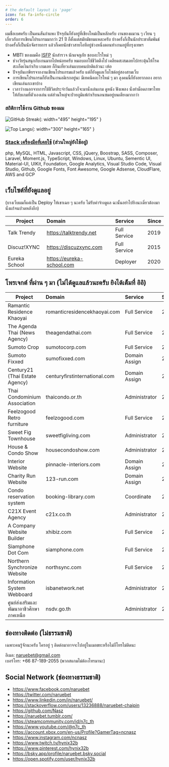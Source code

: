 ```yaml
---
# the default layout is 'page'
icon: fas fa-info-circle
order: 6
---
```


ผมชื่อเบศครับ เป็นคนสันกำแพง ปัจจุบันก็ยังอยู่ที่เชียงใหม่เป็นหลักครับ งานของผมวน ๆ เวียน ๆ เกี่ยวกับการเขียนโปรแกรมมากว่า 21 ปี
ก็ตั้งแต่สมัยมัธยมแหละครับ บ้างครั้งก็เป็นนักประชาสัมพันธ์ บ้างครั้งก็เป็นนักจัดรายการ แล้วก็เคยนักข่าวสายไอทีอยู่ช่วงหนึ่งตอนทำงานอยู่ที่กรุงเทพฯ

- MBTI ของผมคือ [ISFP](https://www.16personalities.com/isfp-personality) นักสำรวจ นักผจญภัย ชอบอะไรใหม่ ๆ
- ช่วงวัยรุ่นสนุกกับงานมากไปหน่อยครับ หมอบอกใช้ชีวิตตึงไป เคลียดสะสมเลยไปกระตุ้นให้โรคสะเก็ดเงินกำเริบ เกมเลย ก็กินเที่ยวเล่นแบบคนปกติแล้วนะ เห้อ
- ปัจจุบันเกษียรจากงานเขียนโปรแกรมแล้วครับ แต่ก็ยังดูแลเว็บไซต์อยู่สองสามเว็บ
- การเขียนโปรแกรมก็ยังเป็นงานอดิเรกอยู่นะ มีเทคนิคอะไรใหม่ ๆ มา ลุงคนนี้ก็ยังอยากลอง อยากเขียนเล่นกะเขาบ้าง
- เวลาว่างนอกจากการใช้ชีวิตประจำวันแล้วก็จะมานั่งเล่นเกม ดูหนัง ฟังเพลง นั่งทำม็อดภาษาไทยให้กับเกมที่ตัวเองเล่น แต่ส่วนใหญ่จะป่วยภูมิแพ้กำเริบนอนซมอยู่บนเตียงมากกว่า

### สถิติการใช้งาน Github ของผม

![GitHub Streak](https://streak-stats.demolab.com?user=Nasz&theme=dark){: width="495" height="195" }

![Top Langs](https://github-readme-stats.vercel.app/api/top-langs/?username=Nasz&layout=compact&theme=vision-friendly-dark){: width="300" height="165" }

### [Stack เครื่องมือที่เคยใช้](https://stackshare.io/naruebet/my-stack#stack) (ส่วนใหญ่ยังใช้อยู่)

php, MySQL, HTML, Javascript, CSS, jQuery, Boostrap, SASS, Composer, Laravel, Moment.js, TypeScript, Windows, Linux, Ubuntu, Sementic UI, Material-UI, UIKit, Foundation, Google Analytics, Visual Studio Code, Visual Studio, Github, Google Fonts, Font Awesome, Google Adsense, CloudFlare, AWS and GCP

## เว็บไซต์ที่ยังดูแลอยู่

(บางเว็บผมก็แค่เป็น Deploy ให้เขาเฉย ๆ นะครับ ไม่รับค่าจ้างดูแล ฉะนั้นอย่าไปยิงนะเดี่ยวต้องมานั่งแก้จนปวดหลังอีก)

| Project       | Domain                      | Service      | Since |
| ------------- | :-------------------------- | :----------- | :---- |
| Talk Trendy   | <https://talktrendy.net>    | Full Service | 2019  |
| Discuz!XYNC   | <https://discuzxync.com>    | Full Service | 2015  |
| Eureka School | <https://eureka-school.com> | Deployer     | 2020  |

## โพรเจกต์ ที่ผ่าน ๆ มา (ไม่ได้ดูแลแล้วนะครับ ยิงได้เต็มที่ อิอิ)

| Project                                 | Domain                        | Service       | Since | Until |
| --------------------------------------- | :---------------------------- | :------------ | :---- | :---- |
| Ramantic Residence Khaoyai              | romanticresidencekhaoyai.com  | Full Service  | 2021  | 2022  |
| The Agenda Thai (News Agency)           | theagendathai.com             | Full Service  | 2020  | 2021  |
| Sumoto Crop                             | sumotocorp.com                | Full Service  | 2020  | 2021  |
| Sumoto Fixxed                           | sumofixxed.com                | Domain Assign | 2020  | 2020  |
| Century21 (Thai Estate Agency)          | centuryfirstinternational.com | Domain Assign | 2020  | 2021  |
| Thai Condominium Association            | thaicondo.or.th               | Administrator | 2020  | 2021  |
| Feelzogood Retro furniture              | feelzogood.com                | Full Service  | 2020  | 2021  |
| Sweet Fig Townhouse                     | sweetfigliving.com            | Administrator | 2020  | 2021  |
| House & Condo Show                      | housecondoshow.com            | Administrator | 2020  | 2022  |
| Interior Website                        | pinnacle-interiors.com        | Domain Assign | 2020  | 2020  |
| Charity Run Website                     | 123-run.com                   | Domain Assign | 2020  | 2020  |
| Condo reservation system                | booking-library.com           | Coordinate    | 2020  | 2020  |
| C21X Event Agency                       | c21x.co.th                    | Administrator | 2019  | 2021  |
| A Company Website Builder               | xhibiz.com                    | Full Service  | 2019  | 2021  |
| Siamphone Dot Com                       | siamphone.com                 | Full Service  | 2008  | 2019  |
| Northern Synchronize Website            | northsync.com                 | Full Service  | 2008  | 2011  |
| Information System Webboard             | isbanetwork.net               | Administrator | 2007  | 2009  |
| ศูนย์ส่งเสริมและพัฒนาอาชีวศึกษาภาคเหนือ | nsdv.go.th                    | Administrator | 2006  | 2007  |

## ช่องทางติดต่อ (ไม่ธรรมชาติ)

เฉพาะคนรู้จักนะครับ ใครอยู่ ๆ ติดต่อมาอาจจะไปอยู่ในเมลขยะหรือไม่ก็โทรไม่ติดนะ

อีเมล: naruebet@gmail.com <br />
เบอร์โทร: +66 87-189-2055 (พวกสแกมไม่ต้องโทรมานะ)

## Social Network (ช่องทางธรรมชาติ)

- <https://www.facebook.com/naruebet>
- <https://twitter.com/naruebet>
- <https://www.linkedin.com/in/naruebet/>
- <https://stackoverflow.com/users/13236888/naruebet-chaipin>
- <https://github.com/Nasz>
- <https://naruebet.tumblr.com/>
- <https://steamcommunity.com/id/n7c_th>
- <https://www.youtube.com/@n7c_th>
- <https://account.xbox.com/en-us/Profile?GamerTag=ncnasz>
- <https://www.instagram.com/ncnasz>
- <https://www.twitch.tv/hynix32b>
- <https://www.pinterest.com/hynix32b>
- <https://bsky.app/profile/naruebet.bsky.social>
- <https://open.spotify.com/user/hynix32b>
